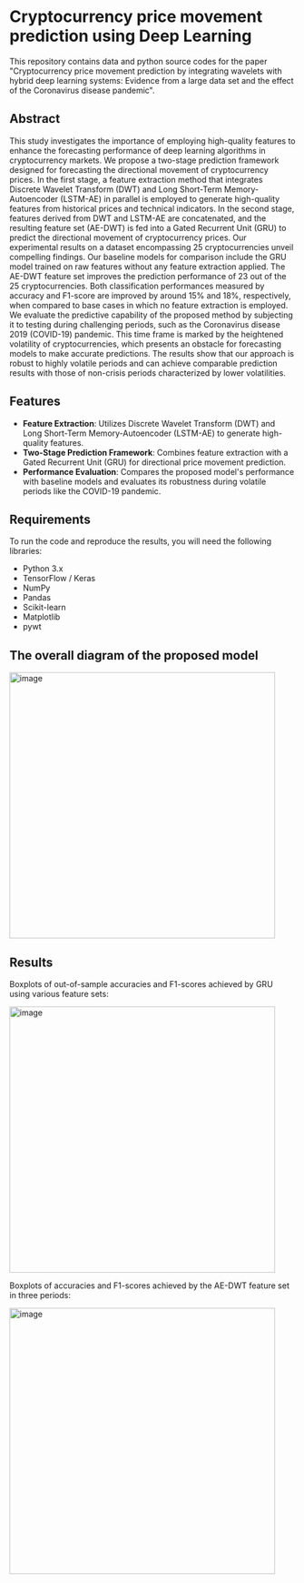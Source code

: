 # Cryptocurrency price movement prediction using Deep Learning

This repository contains data and python source codes for the paper "Cryptocurrency price movement prediction by integrating wavelets with hybrid deep learning systems: Evidence from a large data set and the effect of the Coronavirus disease pandemic".

## Abstract

This study investigates the importance of employing high-quality features to enhance the forecasting performance of deep learning algorithms in cryptocurrency markets. We propose a two-stage prediction framework designed for forecasting the directional movement of cryptocurrency prices. In the first stage, a feature extraction method that integrates Discrete Wavelet Transform (DWT) and Long Short-Term Memory-Autoencoder (LSTM-AE) in parallel is employed to generate high-quality features from historical prices and technical indicators. In the second stage, features derived from DWT and LSTM-AE are concatenated, and the resulting feature set (AE-DWT) is fed into a Gated Recurrent Unit (GRU) to predict the directional movement of cryptocurrency prices. 
Our experimental results on a dataset encompassing 25 cryptocurrencies unveil compelling findings. Our baseline models for comparison include the GRU model trained on raw features without any feature extraction applied. The AE-DWT feature set improves the prediction performance of 23 out of the 25 cryptocurrencies. Both classification performances measured by accuracy and F1-score are improved by around 15% and 18%, respectively, when compared to base cases in which no feature extraction is employed. We evaluate the predictive capability of the proposed method by subjecting it to testing during challenging periods, such as the Coronavirus disease 2019 (COVID-19) pandemic. This time frame is marked by the heightened volatility of cryptocurrencies, which presents an obstacle for forecasting models to make accurate predictions. The results show that our approach is robust to highly volatile periods and can achieve comparable prediction results with those of non-crisis periods characterized by lower volatilities.


## Features

- **Feature Extraction**: Utilizes Discrete Wavelet Transform (DWT) and Long Short-Term Memory-Autoencoder (LSTM-AE) to generate high-quality features.
- **Two-Stage Prediction Framework**: Combines feature extraction with a Gated Recurrent Unit (GRU) for directional price movement prediction.
- **Performance Evaluation**: Compares the proposed model's performance with baseline models and evaluates its robustness during volatile periods like the COVID-19 pandemic.

## Requirements

To run the code and reproduce the results, you will need the following libraries:

- Python 3.x
- TensorFlow / Keras
- NumPy
- Pandas
- Scikit-learn
- Matplotlib
- pywt


## The overall diagram of the proposed model

<img width="468" alt="image" src="https://github.com/user-attachments/assets/5081ab2a-67f3-480a-b73b-08dda6b72838">


## Results

Boxplots of out-of-sample accuracies and F1-scores achieved by GRU using various feature sets:

<img width="468" alt="image" src="https://github.com/user-attachments/assets/310ececd-f252-4bd3-82ec-afd2bfeb161a">


Boxplots of accuracies and F1-scores achieved by the AE-DWT feature set in three periods:

<img width="468" alt="image" src="https://github.com/user-attachments/assets/3bf40702-7f08-4e09-9f4f-ecc886a95d4e">






